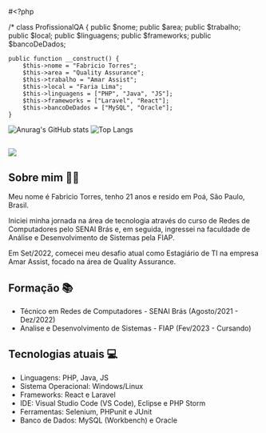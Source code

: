 #<?php

/*
class ProfissionalQA {
    public $nome;
    public $area;
    public $trabalho;
    public $local;
    public $linguagens;
    public $frameworks;
    public $bancoDeDados;

    public function __construct() {
        $this->nome = "Fabricio Torres";
        $this->area = "Quality Assurance";
        $this->trabalho = "Amar Assist";
        $this->local = "Faria Lima";
        $this->linguagens = ["PHP", "Java", "JS"];
        $this->frameworks = ["Laravel", "React"];
        $this->bancoDeDados = ["MySQL", "Oracle"];
    }

  ![Anurag's GitHub stats](https://github-readme-stats.vercel.app/api?username=Fabs0602&show_icons=true&theme=dark)
  ![Top Langs](https://github-readme-stats.vercel.app/api/top-langs/?username=Fabs0602&layout=compact&bg_color=000000&text_color=ffffff)
  ##
  
  <div>
  <a href="https://br.linkedin.com/in/fabricio-torres-a96374173" target="_blank"><img src="https://img.shields.io/badge/-LinkedIn-%230077B5?style=for-the-badge&logo=linkedin&logoColor=white" target="_blank"></a>
  </div>

<h2>Sobre mim 👩‍💻</h2>
<p>Meu nome é Fabricio Torres, tenho 21 anos e resido em Poá, São Paulo, Brasil.</p>
<p>Iniciei minha jornada na área de tecnologia através do curso de Redes de Computadores pelo SENAI Brás e, em seguida, ingressei na faculdade de Análise e Desenvolvimento de Sistemas pela FIAP.</p>
<p>Em Set/2022, comecei meu desafio atual como Estagiário de TI na empresa Amar Assist, focado na área de Quality Assurance.</p>

<h2>Formação 📚</h2>
<ul>
  <li>Técnico em Redes de Computadores - SENAI Brás (Agosto/2021 - Dez/2022)</li>
  <li>Analise e Desenvolvimento de Sistemas - FIAP (Fev/2023 - Cursando)</li>
</ul>

<h2>Tecnologias atuais 💻</h2>
<ul>
  <li>Linguagens: PHP, Java, JS</li>
  <li>Sistema Operacional: Windows/Linux</li>
  <li>Frameworks: React e Laravel</li>
  <li>IDE: Visual Studio Code (VS Code), Eclipse e PHP Storm</li>
  <li>Ferramentas: Selenium, PHPunit e JUnit </li>
  <li>Banco de Dados: MySQL (Workbench) e Oracle</li>
</ul>
